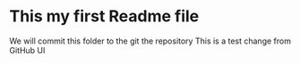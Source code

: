 # This my first Readme file
We will commit this folder to the git the repository
This is a test change from GitHub UI
